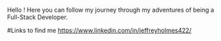 Hello !
 Here you can follow my journey through my adventures of being a Full-Stack Developer.
 
 #Links to find me
 https://www.linkedin.com/in/jeffreyholmes422/
 
 
